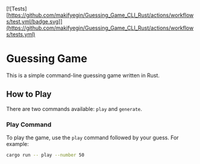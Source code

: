 [![Tests][https://github.com/makifyegin/Guessing_Game_CLI_Rust/actions/workflows/test.yml/badge.svg]](https://github.com/makifyegin/Guessing_Game_CLI_Rust/actions/workflows/tests.yml)
# Guessing Game

This is a simple command-line guessing game written in Rust.

## How to Play

There are two commands available: `play` and `generate`.

### Play Command

To play the game, use the `play` command followed by your guess. For example:

```bash
cargo run -- play --number 50
